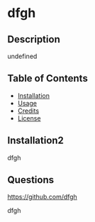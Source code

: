 
  # dfgh

  ## Description

  undefined

  ## Table of Contents
  * [Installation](#installation)
  * [Usage](#usage)
  * [Credits](#credits)
  * [License](#license)

  

  
  ## Installation2
  dfgh
  
  


  ## Questions

  https://github.com/dfgh
  
  dfgh

  

  